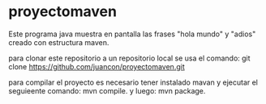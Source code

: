 # proyectomaven
Este programa java muestra en pantalla las frases "hola mundo" y "adios" creado con estructura maven.

para clonar este repositorio a un repositorio local se usa el comando:
  git clone https://github.com/juancon/proyectomaven.git
  
para compilar el proyecto es necesario tener instalado mavan y ejecutar el seguieente comando:
  mvn compile.
y luego:
  mvn package.
